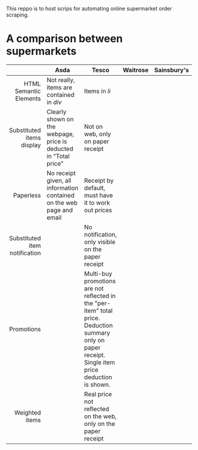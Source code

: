 This reppo is to host scrips for automating online supermarket order scraping.

# A comparison between supermarkets

|                               | Asda                                                                  | Tesco                                                                                                                                          | Waitrose | Sainsbury's |
| ---:                          | ---                                                                   | ---                                                                                                                                            | ---      | ---         |
| HTML Semantic Elements        | Not really, items are contained in _div_                              | Items in _li_                                                                                                                                  |          |             |
| Substituted items display     | Clearly shown on the webpage, price is deducted in "Total price"      | Not on web, only on paper receipt                                                                                                              |          |             |
| Paperless                     | No receipt given, all information contained on the web page and email | Receipt by default, must have it to work out prices                                                                                            |          |             |
| Substituted item notification |                                                                       | No notification, only visible on the paper receipt                                                                                             |          |             |
| Promotions                    |                                                                       | Multi-buy promotions are not reflected in the "per-item" total price. Deduction summary only on paper receipt. Single item price deduction is shown. |          |             |
| Weighted items                |                                                                       | Real price not reflected on the web, only on the paper receipt                                                                                 |          |             |
